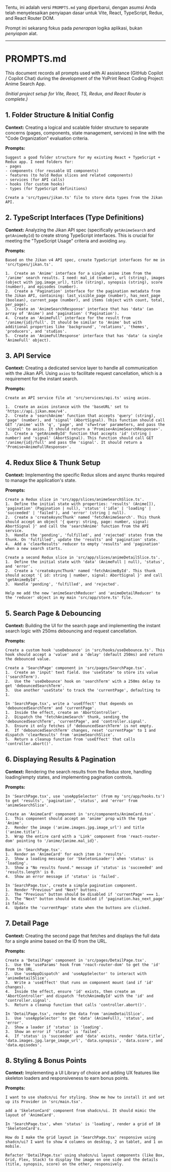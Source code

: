 Tentu, ini adalah versi `PROMPTS.md` yang diperbarui, dengan asumsi Anda telah menyelesaikan penyiapan dasar untuk Vite, React, TypeScript, Redux, and React Router DOM.

Prompt ini sekarang fokus pada *penerapan* logika aplikasi, bukan *penyiapan* alat.

-----

# PROMPTS.md

This document records all prompts used with AI assistance (GitHub Copilot / Copilot Chat) during the development of the YoPrint React Coding Project: Anime Search App.

*(Initial project setup for Vite, React, TS, Redux, and React Router is complete.)*

## 1\. Folder Structure & Initial Config

**Context:** Creating a logical and scalable folder structure to separate concerns (pages, components, state management, services) in line with the "Code Organization" evaluation criteria.

**Prompts:**

```
Suggest a good folder structure for my existing React + TypeScript + Redux app. I need folders for:
- pages
- components (for reusable UI components)
- features (to hold Redux slices and related components)
- services (for API calls)
- hooks (for custom hooks)
- types (for TypeScript definitions)
```

```
Create a 'src/types/jikan.ts' file to store data types from the Jikan API.
```

## 2\. TypeScript Interfaces (Type Definitions)

**Context:** Analyzing the Jikan API spec (specifically `getAnimeSearch` and `getAnimeById`) to create strong TypeScript interfaces. This is crucial for meeting the "TypeScript Usage" criteria and avoiding `any`.

**Prompts:**

```
Based on the Jikan v4 API spec, create TypeScript interfaces for me in 'src/types/jikan.ts'.

1.  Create an 'Anime' interface for a single anime item from the '/anime' search results. I need: mal_id (number), url (string), images (object with jpg.image_url), title (string), synopsis (string), score (number), and episodes (number).
2.  Create a 'Pagination' interface for the pagination metadata from the Jikan API, containing: last_visible_page (number), has_next_page (boolean), current_page (number), and items (object with count, total, per_page).
3.  Create an 'AnimeSearchResponse' interface that has 'data' (an array of 'Anime') and 'pagination' ('Pagination').
4.  Create an 'AnimeFull' interface for the result from '/anime/{id}/full'. It should be similar to 'Anime' but with additional properties like 'background', 'relations', 'themes', 'producers', and 'studios'.
5.  Create an 'AnimeFullResponse' interface that has 'data' (a single 'AnimeFull' object).
```

## 3\. API Service

**Context:** Creating a dedicated service layer to handle all communication with the Jikan API. Using `axios` to facilitate request cancellation, which is a requirement for the instant search.

**Prompts:**

```
Create an API service file at 'src/services/api.ts' using axios.

1.  Create an axios instance with the 'baseURL' set to 'https://api.jikan.moe/v4'.
2.  Create a 'searchAnime' function that accepts 'query' (string), 'page' (number), and 'signal' (AbortSignal). This function should call GET '/anime' with 'q', 'page', and 'sfw=true' parameters, and pass the 'signal' to axios. It should return a 'Promise<AnimeSearchResponse>'.
3.  Create a 'getAnimeById' function that accepts 'id' (string | number) and 'signal' (AbortSignal). This function should call GET '/anime/{id}/full' and pass the 'signal'. It should return a 'Promise<AnimeFullResponse>'.
```

## 4\. Redux Slice & Thunk Setup

**Context:** Implementing the specific Redux slices and async thunks required to manage the application's state.

**Prompts:**

```
Create a Redux slice in 'src/app/slices/animeSearchSlice.ts'.
1.  Define the initial state with properties: 'results' (Anime[]), 'pagination' (Pagination | null), 'status' ('idle' | 'loading' | 'succeeded' | 'failed'), and 'error' (string | null).
2.  Create a 'createAsyncThunk' named 'fetchAnimeSearch'. This thunk should accept an object '{ query: string, page: number, signal: AbortSignal }' and call the 'searchAnime' function from the API service.
3.  Handle the 'pending', 'fulfilled', and 'rejected' states from the thunk. On 'fulfilled', update the 'results' and 'pagination' state.
4.  Add a 'clearResults' reducer to empty 'results' and 'pagination' when a new search starts.
```

```
Create a second Redux slice in 'src/app/slices/animeDetailSlice.ts'.
1.  Define the initial state with 'data' (AnimeFull | null), 'status', and 'error'.
2.  Create a 'createAsyncThunk' named 'fetchAnimeById'. This thunk should accept '{ id: string | number, signal: AbortSignal }' and call 'getAnimeById'.
3.  Handle 'pending', 'fulfilled', and 'rejected'.
```

```
Help me add the new 'animeSearchReducer' and 'animeDetailReducer' to the 'reducer' object in my main 'src/app/store.ts' file.
```

## 5\. Search Page & Debouncing

**Context:** Building the UI for the search page and implementing the instant search logic with 250ms debouncing and request cancellation.

**Prompts:**

```
Create a custom hook 'useDebounce' in 'src/hooks/useDebounce.ts'. This hook should accept a 'value' and a 'delay' (default 250ms) and return the debounced value.
```

```
Create a 'SearchPage' component in 'src/pages/SearchPage.tsx'.
1.  Create an 'input' text field. Use 'useState' to store its value ('searchTerm').
2.  Use the 'useDebounce' hook on 'searchTerm' with a 250ms delay to get 'debouncedSearchTerm'.
3.  Use another 'useState' to track the 'currentPage', defaulting to 1.
```

```
In 'SearchPage.tsx', write a 'useEffect' that depends on 'debouncedSearchTerm' and 'currentPage'.
1.  Inside the effect, create an 'AbortController'.
2.  Dispatch the 'fetchAnimeSearch' thunk, sending the 'debouncedSearchTerm', 'currentPage', and 'controller.signal'.
3.  Ensure it only fetches if 'debouncedSearchTerm' is not empty.
4.  If 'debouncedSearchTerm' changes, reset 'currentPage' to 1 and dispatch 'clearResults' from 'animeSearchSlice'.
5.  Return a cleanup function from 'useEffect' that calls 'controller.abort()'.
```

## 6\. Displaying Results & Pagination

**Context:** Rendering the search results from the Redux store, handling loading/empty states, and implementing pagination controls.

**Prompts:**

```
In 'SearchPage.tsx', use 'useAppSelector' (from my 'src/app/hooks.ts') to get 'results', 'pagination', 'status', and 'error' from 'animeSearchSlice'.
```

```
Create an 'AnimeCard' component in 'src/components/AnimeCard.tsx'.
1.  This component should accept an 'anime' prop with the type 'Anime'.
2.  Render the image ('anime.images.jpg.image_url') and title ('anime.title').
3.  Wrap the entire card with a 'Link' component from 'react-router-dom' pointing to '/anime/{anime.mal_id}'.
```

```
Back in 'SearchPage.tsx'.
1.  Render an 'AnimeCard' for each item in 'results'.
2.  Show a loading message (or 'SkeletonLoader') when 'status' is 'loading'.
3.  Show a "No results found." message if 'status' is 'succeeded' and 'results.length' is 0.
4.  Show an error message if 'status' is 'failed'.
```

```
In 'SearchPage.tsx', create a simple pagination component.
1.  Render "Previous" and "Next" buttons.
2.  The "Previous" button should be disabled if 'currentPage' === 1.
3.  The "Next" button should be disabled if 'pagination.has_next_page' is false.
4.  Update the 'currentPage' state when the buttons are clicked.
```

## 7\. Detail Page

**Context:** Creating the second page that fetches and displays the full data for a single anime based on the ID from the URL.

**Prompts:**

```
Create a 'DetailPage' component in 'src/pages/DetailPage.tsx'.
1.  Use the 'useParams' hook from 'react-router-dom' to get the 'id' from the URL.
2.  Use 'useAppDispatch' and 'useAppSelector' to interact with 'animeDetailSlice'.
3.  Write a 'useEffect' that runs on component mount (and if 'id' changes).
4.  Inside the effect, ensure 'id' exists, then create an 'AbortController' and dispatch 'fetchAnimeById' with the 'id' and 'controller.signal'.
5.  Return a cleanup function that calls 'controller.abort()'.
```

```
In 'DetailPage.tsx', render the data from 'animeDetailSlice'.
1.  Use 'useAppSelector' to get 'data' (AnimeFull), 'status', and 'error'.
2.  Show a loader if 'status' is 'loading'.
3.  Show an error if 'status' is 'failed'.
4.  If 'status' is 'succeeded' and 'data' exists, render 'data.title', 'data.images.jpg.large_image_url', 'data.synopsis', 'data.score', and 'data.episodes'.
```

## 8\. Styling & Bonus Points

**Context:** Implementing a UI Library of choice and adding UX features like skeleton loaders and responsiveness to earn bonus points.

**Prompts:**

```
I want to use shadcn/ui for styling. Show me how to install it and set up its Provider in 'src/main.tsx'.
```

```
add a 'SkeletonCard' component from shadcn/ui. It should mimic the layout of 'AnimeCard'.
```

```
In 'SearchPage.tsx', when 'status' is 'loading', render a grid of 10 'SkeletonCard's.
```

```
How do I make the grid layout in 'SearchPage.tsx' responsive using shadcn/ui? I want to show 4 columns on desktop, 2 on tablet, and 1 on mobile.
```

```
Refactor 'DetailPage.tsx' using shadcn/ui layout components (like Box, Grid, Flex, Stack) to display the image on one side and the details (title, synopsis, score) on the other, responsively.
```